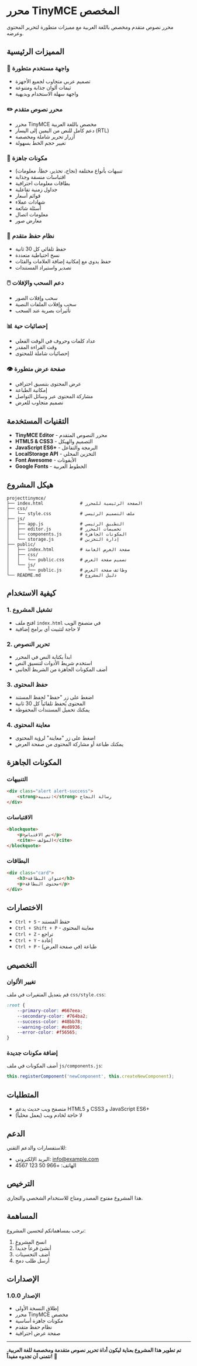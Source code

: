 # محرر TinyMCE المخصص

محرر نصوص متقدم ومخصص باللغة العربية مع مميزات متطورة لتحرير المحتوى وعرضه.

## المميزات الرئيسية

### 🎨 واجهة مستخدم متطورة
- تصميم عربي متجاوب لجميع الأجهزة
- ثيمات ألوان جذابة ومتنوعة
- واجهة سهلة الاستخدام وبديهية

### ✏️ محرر نصوص متقدم
- محرر TinyMCE مخصص باللغة العربية
- دعم كامل للنص من اليمين إلى اليسار (RTL)
- أزرار تحرير شاملة ومخصصة
- تغيير حجم الخط بسهولة

### 🧩 مكونات جاهزة
- تنبيهات بأنواع مختلفة (نجاح، تحذير، خطأ، معلومات)
- اقتباسات منسقة وجذابة
- بطاقات معلومات احترافية
- جداول زمنية تفاعلية
- قوائم أسعار
- شهادات عملاء
- أسئلة شائعة
- معلومات اتصال
- معارض صور

### 💾 نظام حفظ متقدم
- حفظ تلقائي كل 30 ثانية
- نسخ احتياطية متعددة
- حفظ يدوي مع إمكانية إضافة العلامات والفئات
- تصدير واستيراد المستندات

### 🖱️ دعم السحب والإفلات
- سحب وإفلات الصور
- سحب وإفلات الملفات النصية
- تأثيرات بصرية عند السحب

### 📊 إحصائيات حية
- عداد كلمات وحروف في الوقت الفعلي
- وقت القراءة المقدر
- إحصائيات شاملة للمحتوى

### 👁️ صفحة عرض متطورة
- عرض المحتوى بتنسيق احترافي
- إمكانية الطباعة
- مشاركة المحتوى عبر وسائل التواصل
- تصميم متجاوب للعرض

## التقنيات المستخدمة

- **TinyMCE Editor** - محرر النصوص المتقدم
- **HTML5 & CSS3** - التصميم والهيكل
- **JavaScript ES6+** - البرمجة والتفاعل
- **LocalStorage API** - التخزين المحلي
- **Font Awesome** - الأيقونات
- **Google Fonts** - الخطوط العربية

## هيكل المشروع

```
projecttinymce/
├── index.html              # الصفحة الرئيسية للمحرر
├── css/
│   └── style.css           # ملف التصميم الرئيسي
├── js/
│   ├── app.js              # التطبيق الرئيسي
│   ├── editor.js           # تخصيصات المحرر
│   ├── components.js       # المكونات الجاهزة
│   └── storage.js          # إدارة التخزين
├── public/
│   ├── index.html          # صفحة العرض العامة
│   ├── css/
│   │   └── public.css      # تصميم صفحة العرض
│   └── js/
│       └── public.js       # وظائف صفحة العرض
└── README.md               # دليل المشروع
```

## كيفية الاستخدام

### 1. تشغيل المشروع
- افتح ملف `index.html` في متصفح الويب
- لا حاجة لتثبيت أي برامج إضافية

### 2. تحرير النصوص
- ابدأ بكتابة النص في المحرر
- استخدم شريط الأدوات لتنسيق النص
- أضف المكونات الجاهزة من الشريط الجانبي

### 3. حفظ المحتوى
- اضغط على زر "حفظ" لحفظ المستند
- المحتوى يُحفظ تلقائياً كل 30 ثانية
- يمكنك تحميل المستندات المحفوظة

### 4. معاينة المحتوى
- اضغط على زر "معاينة" لرؤية المحتوى
- يمكنك طباعة أو مشاركة المحتوى من صفحة العرض

## المكونات الجاهزة

### التنبيهات
```html
<div class="alert alert-success">
    <strong>تنبيه:</strong> رسالة النجاح
</div>
```

### الاقتباسات
```html
<blockquote>
    <p>نص الاقتباس</p>
    <cite>— المؤلف</cite>
</blockquote>
```

### البطاقات
```html
<div class="card">
    <h3>عنوان البطاقة</h3>
    <p>محتوى البطاقة</p>
</div>
```

## الاختصارات

- `Ctrl + S` - حفظ المستند
- `Ctrl + Shift + P` - معاينة المحتوى
- `Ctrl + Z` - تراجع
- `Ctrl + Y` - إعادة
- `Ctrl + P` - طباعة (في صفحة العرض)

## التخصيص

### تغيير الألوان
قم بتعديل المتغيرات في ملف `css/style.css`:

```css
:root {
    --primary-color: #667eea;
    --secondary-color: #764ba2;
    --success-color: #48bb78;
    --warning-color: #ed8936;
    --error-color: #f56565;
}
```

### إضافة مكونات جديدة
أضف المكونات في ملف `js/components.js`:

```javascript
this.registerComponent('newComponent', this.createNewComponent);
```

## المتطلبات

- متصفح ويب حديث يدعم HTML5 و CSS3 و JavaScript ES6+
- لا حاجة لخادم ويب (يعمل محلياً)

## الدعم

للاستفسارات والدعم التقني:
- البريد الإلكتروني: info@example.com
- الهاتف: +966 50 123 4567

## الترخيص

هذا المشروع مفتوح المصدر ومتاح للاستخدام الشخصي والتجاري.

## المساهمة

نرحب بمساهماتكم لتحسين المشروع:
1. انسخ المشروع
2. أنشئ فرعاً جديداً
3. أضف التحسينات
4. أرسل طلب دمج

## الإصدارات

### الإصدار 1.0.0
- إطلاق النسخة الأولى
- محرر TinyMCE مخصص
- مكونات جاهزة أساسية
- نظام حفظ متقدم
- صفحة عرض احترافية

---

**تم تطوير هذا المشروع بعناية ليكون أداة تحرير نصوص متقدمة ومخصصة للغة العربية. نتمنى أن تجدوه مفيداً!** 🚀